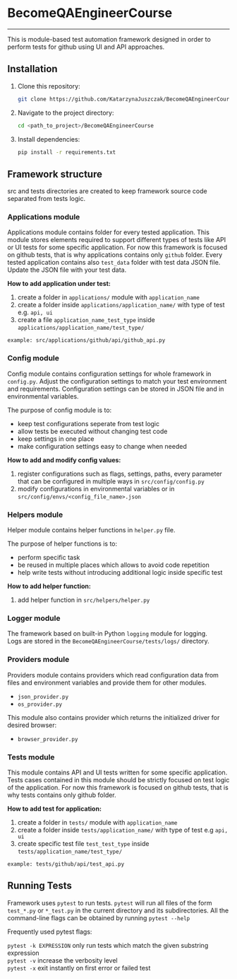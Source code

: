 # **BecomeQAEngineerCourse**
***
This is module-based test automation framework designed in order to perform tests for github using UI and API approaches.

## **Installation**

1. Clone this repository:

    ```bash
    git clone https://github.com/KatarzynaJuszczak/BecomeQAEngineerCourse.git
    ```

2. Navigate to the project directory:

    ```bash
    cd <path_to_project>/BecomeQAEngineerCourse
    ```

3. Install dependencies:

    ```bash
    pip install -r requirements.txt
    ```

## **Framework structure**
src and tests directories are created to keep framework source code separated from tests logic.

### **Applications module**
Applications module contains folder for every tested application.
This module stores elements required to support different types of tests like API or UI tests for some specific application.
For now this framework is focused on github tests, that is why applications contains only `github` folder.
Every tested application contains also `test_data` folder with test data JSON file. Update the JSON file with your test data.

**How to add application under test:**
1. create a folder in `applications/` module with `application_name`
2. create a folder inside `applications/application_name/` with type of test e.g. `api, ui`
3. create a file `application_name_test_type` inside `applications/application_name/test_type/`

``
 example: src/applications/github/api/github_api.py
``

### **Config module**
Config module contains configuration settings for whole framework in `config.py`. 
Adjust the configuration settings to match your test environment and requirements. Configuration settings can be stored in JSON file and in environmental variables.

The purpose of config module is to:
* keep test configurations seperate from test logic
* allow tests be executed without changing test code
* keep settings in one place
* make configuration settings easy to change when needed

**How to add and modify config values:**
1. register configurations such as flags, settings, paths, every parameter that can be configured in multiple ways in `src/config/config.py`
2. modify configurations in environmental variables or in `src/config/envs/<config_file_name>.json`

### **Helpers module**
Helper module contains helper functions in `helper.py` file.

The purpose of helper functions is to:
* perform specific task
* be reused in multiple places which allows to avoid code repetition
* help write tests without introducing additional logic inside specific test

**How to add helper function:**
1. add helper function in `src/helpers/helper.py`

### **Logger module**
The framework based on built-in Python `logging` module for logging.\
Logs are stored in the `BecomeQAEngineerCourse/tests/logs/` directory. 

### **Providers module**
Providers module contains providers which read configuration data from files and environment variables and provide them for other modules.
* `json_provider.py`
* `os_provider.py`

This module also contains provider which returns the initialized driver for desired browser:
* `browser_provider.py`


### **Tests module**
This module contains API and UI tests written for some specific application.
Tests cases contained in this module should be strictly focused on test logic of the application.
For now this framework is focused on github tests, that is why tests contains only github folder.

**How to add test for application:**
1. create a folder in `tests/` module with `application_name`
2. create a folder inside `tests/application_name/` with type of test e.g `api, ui`
3. create specific test file `test_test_type` inside `tests/application_name/test_type/`

``
example: tests/github/api/test_api.py
``

## **Running Tests**

Framework uses `pytest` to run tests.
`pytest` will run all files of the form `test_*.py` or `*_test.py` in the current directory and its subdirectories.
All the command-line flags can be obtained by running `pytest --help`

Frequently used pytest flags:

`pytest -k EXPRESSION` only run tests which match the given substring expression\
`pytest -v` increase the verbosity level\
`pytest -x` exit instantly on first error or failed test